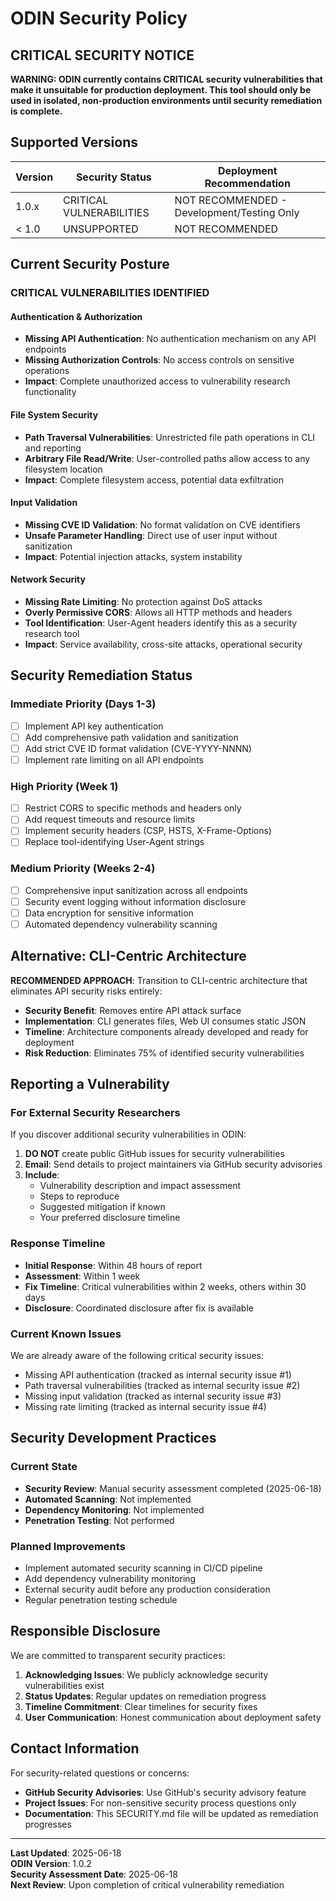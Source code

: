 # ODIN Security Policy

## **CRITICAL SECURITY NOTICE**

**WARNING: ODIN currently contains CRITICAL security vulnerabilities that make it unsuitable for production deployment. This tool should only be used in isolated, non-production environments until security remediation is complete.**

## Supported Versions

| Version | Security Status    | Deployment Recommendation |
| ------- | ------------------ | ------------------------- |
| 1.0.x   | CRITICAL VULNERABILITIES | NOT RECOMMENDED - Development/Testing Only |
| < 1.0   | UNSUPPORTED | NOT RECOMMENDED |

## Current Security Posture

### **CRITICAL VULNERABILITIES IDENTIFIED**

#### Authentication & Authorization
- **Missing API Authentication**: No authentication mechanism on any API endpoints
- **Missing Authorization Controls**: No access controls on sensitive operations
- **Impact**: Complete unauthorized access to vulnerability research functionality

#### File System Security
- **Path Traversal Vulnerabilities**: Unrestricted file path operations in CLI and reporting
- **Arbitrary File Read/Write**: User-controlled paths allow access to any filesystem location  
- **Impact**: Complete filesystem access, potential data exfiltration

#### Input Validation
- **Missing CVE ID Validation**: No format validation on CVE identifiers
- **Unsafe Parameter Handling**: Direct use of user input without sanitization
- **Impact**: Potential injection attacks, system instability

#### Network Security
- **Missing Rate Limiting**: No protection against DoS attacks
- **Overly Permissive CORS**: Allows all HTTP methods and headers
- **Tool Identification**: User-Agent headers identify this as a security research tool
- **Impact**: Service availability, cross-site attacks, operational security

## Security Remediation Status

### **Immediate Priority (Days 1-3)**
- [ ] Implement API key authentication
- [ ] Add comprehensive path validation and sanitization
- [ ] Add strict CVE ID format validation (CVE-YYYY-NNNN)
- [ ] Implement rate limiting on all API endpoints

### **High Priority (Week 1)**
- [ ] Restrict CORS to specific methods and headers only
- [ ] Add request timeouts and resource limits
- [ ] Implement security headers (CSP, HSTS, X-Frame-Options)
- [ ] Replace tool-identifying User-Agent strings

### **Medium Priority (Weeks 2-4)**
- [ ] Comprehensive input sanitization across all endpoints
- [ ] Security event logging without information disclosure
- [ ] Data encryption for sensitive information
- [ ] Automated dependency vulnerability scanning

## Alternative: CLI-Centric Architecture

**RECOMMENDED APPROACH**: Transition to CLI-centric architecture that eliminates API security risks entirely:

- **Security Benefit**: Removes entire API attack surface
- **Implementation**: CLI generates files, Web UI consumes static JSON
- **Timeline**: Architecture components already developed and ready for deployment
- **Risk Reduction**: Eliminates 75% of identified security vulnerabilities

## Reporting a Vulnerability

### **For External Security Researchers**

If you discover additional security vulnerabilities in ODIN:

1. **DO NOT** create public GitHub issues for security vulnerabilities
2. **Email**: Send details to project maintainers via GitHub security advisories
3. **Include**: 
   - Vulnerability description and impact assessment
   - Steps to reproduce
   - Suggested mitigation if known
   - Your preferred disclosure timeline

### **Response Timeline**
- **Initial Response**: Within 48 hours of report
- **Assessment**: Within 1 week  
- **Fix Timeline**: Critical vulnerabilities within 2 weeks, others within 30 days
- **Disclosure**: Coordinated disclosure after fix is available

### **Current Known Issues**

We are already aware of the following critical security issues:
- Missing API authentication (tracked as internal security issue #1)
- Path traversal vulnerabilities (tracked as internal security issue #2)  
- Missing input validation (tracked as internal security issue #3)
- Missing rate limiting (tracked as internal security issue #4)

## Security Development Practices

### **Current State**
- **Security Review**: Manual security assessment completed (2025-06-18)
- **Automated Scanning**: Not implemented
- **Dependency Monitoring**: Not implemented
- **Penetration Testing**: Not performed

### **Planned Improvements**
- Implement automated security scanning in CI/CD pipeline
- Add dependency vulnerability monitoring
- External security audit before any production consideration
- Regular penetration testing schedule

## Responsible Disclosure

We are committed to transparent security practices:

1. **Acknowledging Issues**: We publicly acknowledge security vulnerabilities exist
2. **Status Updates**: Regular updates on remediation progress  
3. **Timeline Commitment**: Clear timelines for security fixes
4. **User Communication**: Honest communication about deployment safety

## Contact Information

For security-related questions or concerns:
- **GitHub Security Advisories**: Use GitHub's security advisory feature
- **Project Issues**: For non-sensitive security process questions only
- **Documentation**: This SECURITY.md file will be updated as remediation progresses

---

**Last Updated**: 2025-06-18  
**ODIN Version**: 1.0.2  
**Security Assessment Date**: 2025-06-18  
**Next Review**: Upon completion of critical vulnerability remediation
